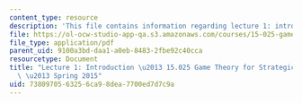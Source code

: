 ```yaml
---
content_type: resource
description: 'This file contains information regarding lecture 1: introduction.'
file: https://ol-ocw-studio-app-qa.s3.amazonaws.com/courses/15-025-game-theory-for-strategic-advantage-spring-2015/7380970563256ca98dea7700ed7d7c9a_MIT15_025S15_Lec_1.pdf
file_type: application/pdf
parent_uid: 9100a3bd-daa1-a0eb-8483-2fbe92c40cca
resourcetype: Document
title: "Lecture 1: Introduction \u2013 15.025 Game Theory for Strategic Advantage\
  \ \u2013 Spring 2015"
uid: 73809705-6325-6ca9-8dea-7700ed7d7c9a
---
```


